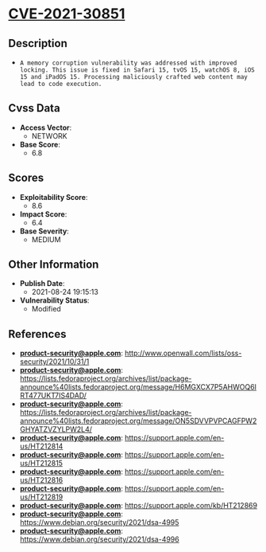 
# [CVE-2021-30851](https://cve.mitre.org/cgi-bin/cvename.cgi?name=CVE-2021-30851)

## Description

- `A memory corruption vulnerability was addressed with improved locking. This issue is fixed in Safari 15, tvOS 15, watchOS 8, iOS 15 and iPadOS 15. Processing maliciously crafted web content may lead to code execution.`

## Cvss Data

- **Access Vector**:
  - NETWORK
- **Base Score**:
  - 6.8

## Scores

- **Exploitability Score**:
  - 8.6
- **Impact Score**:
  - 6.4
- **Base Severity**:
  - MEDIUM

## Other Information

- **Publish Date**:
  - 2021-08-24 19:15:13
- **Vulnerability Status**:
  - Modified

## References

- **product-security@apple.com**: http://www.openwall.com/lists/oss-security/2021/10/31/1
- **product-security@apple.com**: https://lists.fedoraproject.org/archives/list/package-announce%40lists.fedoraproject.org/message/H6MGXCX7P5AHWOQ6IRT477UKT7IS4DAD/
- **product-security@apple.com**: https://lists.fedoraproject.org/archives/list/package-announce%40lists.fedoraproject.org/message/ON5SDVVPVPCAGFPW2GHYATZVZYLPW2L4/
- **product-security@apple.com**: https://support.apple.com/en-us/HT212814
- **product-security@apple.com**: https://support.apple.com/en-us/HT212815
- **product-security@apple.com**: https://support.apple.com/en-us/HT212816
- **product-security@apple.com**: https://support.apple.com/en-us/HT212819
- **product-security@apple.com**: https://support.apple.com/kb/HT212869
- **product-security@apple.com**: https://www.debian.org/security/2021/dsa-4995
- **product-security@apple.com**: https://www.debian.org/security/2021/dsa-4996

